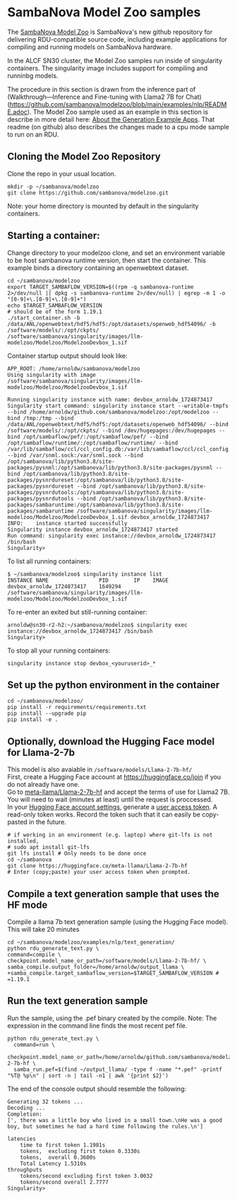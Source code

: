 # SambaNova Model Zoo samples

The [SambaNova Model Zoo](https://github.com/sambanova/modelzoo/tree/main) is SambaNova's new github repository for delivering RDU-compatible source code, including example applications for compiling and running models on SambaNova hardware.

In the ALCF SN30 cluster, the Model Zoo samples run inside of singularity containers. The singularity image includes support for compiling and runninbg models.

The procedure in this section is drawn from the inference part of (Walkthrough—​Inference and Fine-tuning with Llama2 7B for Chat)(https://github.com/sambanova/modelzoo/blob/main/examples/nlp/README.adoc). 
The Model Zoo sample used as an example in this section is describe in more detail here: [About the Generation Example Apps](https://github.com/sambanova/modelzoo/tree/main/examples/nlp/text_generation). That readme (on github) also describes the changes made to a cpu mode sample to run on an RDU.

## Cloning the Model Zoo Repository

Clone the repo in your usual location. 
```
mkdir -p ~/sambanova/modelzoo
git clone https://github.com/sambanova/modelzoo.git
```
Note: your home directory is mounted by default in the singularity containers.

## Starting a container:

Change directory to your modelzoo clone, and set an environment variable to be  host sambanova runtime version, then start the container. This example binds a directory containing an openwebtext dataset. 
```
cd ~/sambanova/modelzoo
export TARGET_SAMBAFLOW_VERSION=$((rpm -q sambanova-runtime 2>/dev/null || dpkg -s sambanova-runtime 2>/dev/null) | egrep -m 1 -o "[0-9]+\.[0-9]+\.[0-9]+")
echo $TARGET_SAMBAFLOW_VERSION
# should be of the form 1.19.1
./start_container.sh -b /data/ANL/openwebtext/hdf5/hdf5:/opt/datasets/openweb_hdf54096/ -b  /software/models/:/opt/ckpts/ /software/sambanova/singularity/images/llm-modelzoo/Modelzoo/ModelzooDevbox_1.sif
```
Container startup output should look like:
```
APP_ROOT: /home/arnoldw/sambanova/modelzoo
Using singularity with image /software/sambanova/singularity/images/llm-modelzoo/Modelzoo/ModelzooDevbox_1.sif

Running singularity instance with name: devbox_arnoldw_1724873417
Singularity start command: singularity instance start --writable-tmpfs --bind /home/arnoldw/github.com/sambanova/modelzoo:/opt/modelzoo --bind /tmp:/tmp --bind /data/ANL/openwebtext/hdf5/hdf5:/opt/datasets/openweb_hdf54096/ --bind /software/models/:/opt/ckpts/ --bind /dev/hugepages:/dev/hugepages --bind /opt/sambaflow/pef/:/opt/sambaflow/pef/ --bind /opt/sambaflow/runtime/:/opt/sambaflow/runtime/ --bind /var/lib/sambaflow/ccl/ccl_config.db:/var/lib/sambaflow/ccl/ccl_config.db --bind /var/snml.sock:/var/snml.sock --bind /opt/sambanova/lib/python3.8/site-packages/pysnml:/opt/sambanova/lib/python3.8/site-packages/pysnml --bind /opt/sambanova/lib/python3.8/site-packages/pysnrdureset:/opt/sambanova/lib/python3.8/site-packages/pysnrdureset --bind /opt/sambanova/lib/python3.8/site-packages/pysnrdutools:/opt/sambanova/lib/python3.8/site-packages/pysnrdutools --bind /opt/sambanova/lib/python3.8/site-packages/sambaruntime:/opt/sambanova/lib/python3.8/site-packages/sambaruntime /software/sambanova/singularity/images/llm-modelzoo/Modelzoo/ModelzooDevbox_1.sif devbox_arnoldw_1724873417
INFO:    instance started successfully
Singularity instance devbox_arnoldw_1724873417 started
Run command: singularity exec instance://devbox_arnoldw_1724873417 /bin/bash
Singularity> 
```

To list all running containers:
```
$ ~/sambanova/modelzoo$ singularity instance list
INSTANCE NAME                PID        IP    IMAGE
devbox_arnoldw_1724873417    1649294          /software/sambanova/singularity/images/llm-modelzoo/Modelzoo/ModelzooDevbox_1.sif
```
To re-enter an exited but still-running container:
```
arnoldw@sn30-r2-h2:~/sambanova/modelzoo$ singularity exec instance://devbox_arnoldw_1724873417 /bin/bash
Singularity> 
```

To stop all your running containers:
```
singularity instance stop devbox_<youruserid>_*
```

## Set up the python environment in the container

```
cd ~/sambanova/modelzoo/
pip install -r requirements/requirements.txt 
pip install --upgrade pip
pip install -e . 
```

## Optionally, download the Hugging Face model for Llama-2-7b

This model is also avaiable in `/software/models/Llama-2-7b-hf/`<br>
First, create a Hugging Face account at https://huggingface.co/join if you do not already have one.<br>
Go to [meta-llama/Llama-2-7b-hf](https://huggingface.co/meta-llama/Llama-2-7b-hf[meta-llama/Llama-2-7b-hf) and accept the terms of use for Llama2 7B.<br>
You will need to wait (minutes at least) until the request is proccessed.<br>
In your [Hugging Face account settings](https://huggingface.co/settings/tokens), generate a [user access token](link:https://huggingface.co/docs/hub/en/security-tokens). A read-only token works. Record the token such that it can easily be copy-pasted in the future.
```
# if working in an environment (e.g. laptop) where git-lfs is not installed, 
# sudo apt install git-lfs 
git lfs install # Only needs to be done once 
cd ~/sambanova
git clone https://huggingface.co/meta-llama/Llama-2-7b-hf
# Enter (copy;paste) your user access token when prompted.
```

## Compile a text generation sample that uses the HF mode

Compile a llama 7b text generation sample (using the Hugging Face model). This will take 20 minutes

```
cd ~/sambanova/modelzoo/examples/nlp/text_generation/
python rdu_generate_text.py \
command=compile \
checkpoint.model_name_or_path=/software/models/Llama-2-7b-hf/ \
samba_compile.output_folder=/home/arnoldw/output_llama \
+samba_compile.target_sambaflow_version=$TARGET_SAMBAFLOW_VERSION #     =1.19.1
```

## Run the text generation sample 

Run the sample, using the .pef binary created by the compile.
Note: The expression in the command line finds the most recent pef file.
<!--
$(find ~/output_llama/ -type f -name "*.pef" -printf "%T@ %p\n" | sort -n | tail -n1 | awk '{print $2}')
$(find ~/output_llama/$(ls -lart ~/output_llama/ | grep rdu | tail -n 1 | awk '{print $9}') -name "*.pef")
-->

```
python rdu_generate_text.py \
  command=run \
  checkpoint.model_name_or_path=/home/arnoldw/github.com/sambanova/modelzoo/Llama-2-7b-hf \
  samba_run.pef=$(find ~/output_llama/ -type f -name "*.pef" -printf "%T@ %p\n" | sort -n | tail -n1 | awk '{print $2}')
```

The end of the console output should resemble the following:
```
Generating 32 tokens ...
Decoding ...
Completion:
[', there was a little boy who lived in a small town.\nHe was a good boy, but sometimes he had a hard time following the rules.\n']

latencies
    time to first token 1.1981s
    tokens,  excluding first token 0.3330s
    tokens,  overall 0.3600s
    Total Latency 1.5310s
throughputs
    tokens/second excluding first token 3.0032
    tokens/second overall 2.7777
Singularity> 
```
